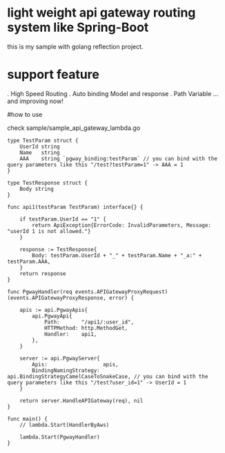 # light weight api gateway routing system like Spring-Boot

this is my sample with golang reflection project.

# support feature
. High Speed Routing
. Auto binding Model and response
. Path Variable
... and improving now!

#how to use


check sample/sample_api_gateway_lambda.go


```
type TestParam struct {
	UserId string
	Name   string
	AAA    string `pgway_binding:testParam` // you can bind with the query parameters like this "/test?testParam=1" -> AAA = 1
}

type TestResponse struct {
	Body string
}

func api1(testParam TestParam) interface{} {

	if testParam.UserId == "1" {
		return ApiException{ErrorCode: InvalidParameters, Message: "userId 1 is not allowed."}
	}

	response := TestResponse{
		Body: testParam.UserId + "_" + testParam.Name + "_a:" + testParam.AAA,
	}
	return response
}

func PgwayHandler(req events.APIGatewayProxyRequest) (events.APIGatewayProxyResponse, error) {

	apis := api.PgwayApis{
		api.PgwayApi{
			Path:       "/api1/:user_id",
			HTTPMethod: http.MethodGet,
			Handler:    api1,
		},
	}

	server := api.PgwayServer{
		Apis:                  apis,
		BindingNamingStrategy: api.BindingStrategyCamelCaseToSnakeCase, // you can bind with the query parameters like this "/test?user_id=1" -> UserId = 1
	}

	return server.HandleAPIGateway(req), nil
}

func main() {
	// lambda.Start(HandlerByAws)

	lambda.Start(PgwayHandler)
}
